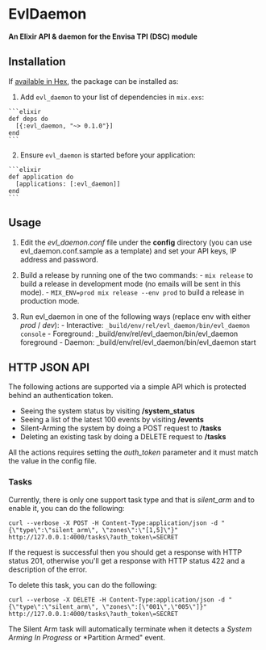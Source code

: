 # EvlDaemon

**An Elixir API & daemon for the Envisa TPI (DSC) module**

## Installation

If [available in Hex](https://hex.pm/docs/publish), the package can be installed as:

  1. Add `evl_daemon` to your list of dependencies in `mix.exs`:

    ```elixir
    def deps do
      [{:evl_daemon, "~> 0.1.0"}]
    end
    ```

  2. Ensure `evl_daemon` is started before your application:

    ```elixir
    def application do
      [applications: [:evl_daemon]]
    end
    ```

## Usage

  1. Edit the *evl_daemon.conf* file under the **config** directory (you can use evl_daemon.conf.sample as a template) and set your API keys, IP address and password.

  2. Build a release by running one of the two commands:
    - `mix release` to build a release in development mode (no emails will be sent in this mode).
    - `MIX_ENV=prod mix release --env prod` to build a release in production mode.
   
  3. Run evl_daemon in one of the following ways (replace env with either *prod* / *dev*):
    - Interactive: `_build/env/rel/evl_daemon/bin/evl_daemon console`
    - Foreground: _build/env/rel/evl_daemon/bin/evl_daemon foreground
    - Daemon: _build/env/rel/evl_daemon/bin/evl_daemon start

## HTTP JSON API

The following actions are supported via a simple API which is protected behind an authentication token.
  - Seeing the system status by visiting **/system_status**
  - Seeing a list of the latest 100 events by visiting **/events**
  - Silent-Arming the system by doing a POST request to **/tasks**
  - Deleting an existing task by doing a DELETE request to **/tasks**
  
  All the actions requires setting the *auth_token* parameter and it must match the value in the config file.
  
  ### Tasks
  Currently, there is only one support task type and that is *silent_arm* and to enable it, you can do the following:
  
  ```
  curl --verbose -X POST -H Content-Type:application/json -d "{\"type\":\"silent_arm\", \"zones\":\"[1,5]\"}" http://127.0.0.1:4000/tasks\?auth_token\=SECRET
  ```
  
  If the request is successful then you should get a response with HTTP status 201, otherwise you'll get a response with HTTP status 422 and a description of the error.
  
  To delete this task, you can do the following:
  
  ```
  curl --verbose -X DELETE -H Content-Type:application/json -d "{\"type\":\"silent_arm\", \"zones\":[\"001\",\"005\"]}" http://127.0.0.1:4000/tasks\?auth_token\=SECRET
  ```
  
  The Silent Arm task will automatically terminate when it detects a *System Arming In Progress* or *Partition Armed" event.
